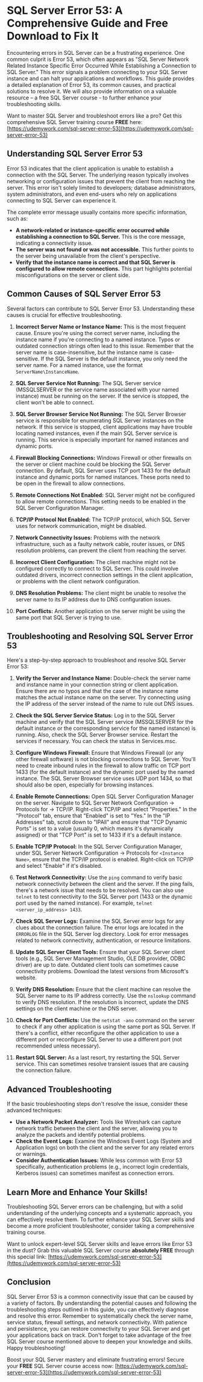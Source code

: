 # SQL Server Error 53: A Comprehensive Guide and Free Download to Fix It

Encountering errors in SQL Server can be a frustrating experience. One common culprit is Error 53, which often appears as "SQL Server Network Related Instance Specific Error Occurred While Establishing a Connection to SQL Server." This error signals a problem connecting to your SQL Server instance and can halt your applications and workflows. This guide provides a detailed explanation of Error 53, its common causes, and practical solutions to resolve it.  We will also provide information on a valuable resource – a free SQL Server course - to further enhance your troubleshooting skills.

Want to master SQL Server and troubleshoot errors like a pro? Get this comprehensive SQL Server training course **FREE** here: [https://udemywork.com/sql-server-error-53](https://udemywork.com/sql-server-error-53)

## Understanding SQL Server Error 53

Error 53 indicates that the client application is unable to establish a connection with the SQL Server. The underlying reason typically involves networking or configuration issues that prevent the client from reaching the server.  This error isn't solely limited to developers; database administrators, system administrators, and even end-users who rely on applications connecting to SQL Server can experience it.

The complete error message usually contains more specific information, such as:

*   **A network-related or instance-specific error occurred while establishing a connection to SQL Server.** This is the core message, indicating a connectivity issue.
*   **The server was not found or was not accessible.** This further points to the server being unavailable from the client's perspective.
*   **Verify that the instance name is correct and that SQL Server is configured to allow remote connections.**  This part highlights potential misconfigurations on the server or client side.

## Common Causes of SQL Server Error 53

Several factors can contribute to SQL Server Error 53. Understanding these causes is crucial for effective troubleshooting.

1.  **Incorrect Server Name or Instance Name:** This is the most frequent cause. Ensure you're using the correct server name, including the instance name if you're connecting to a named instance.  Typos or outdated connection strings often lead to this issue. Remember that the server name is case-insensitive, but the instance name is case-sensitive. If the SQL Server is the default instance, you only need the server name. For a named instance, use the format `ServerName\InstanceName`.

2.  **SQL Server Service Not Running:**  The SQL Server service (MSSQLSERVER or the service name associated with your named instance) must be running on the server. If the service is stopped, the client won't be able to connect.

3.  **SQL Server Browser Service Not Running:**  The SQL Server Browser service is responsible for enumerating SQL Server instances on the network. If this service is stopped, client applications may have trouble locating named instances, even if the main SQL Server service is running. This service is especially important for named instances and dynamic ports.

4.  **Firewall Blocking Connections:** Windows Firewall or other firewalls on the server or client machine could be blocking the SQL Server connection. By default, SQL Server uses TCP port 1433 for the default instance and dynamic ports for named instances. These ports need to be open in the firewall to allow connections.

5.  **Remote Connections Not Enabled:** SQL Server might not be configured to allow remote connections. This setting needs to be enabled in the SQL Server Configuration Manager.

6.  **TCP/IP Protocol Not Enabled:**  The TCP/IP protocol, which SQL Server uses for network communication, might be disabled.

7.  **Network Connectivity Issues:** Problems with the network infrastructure, such as a faulty network cable, router issues, or DNS resolution problems, can prevent the client from reaching the server.

8.  **Incorrect Client Configuration:** The client machine might not be configured correctly to connect to SQL Server. This could involve outdated drivers, incorrect connection settings in the client application, or problems with the client network configuration.

9.  **DNS Resolution Problems:** The client might be unable to resolve the server name to its IP address due to DNS configuration issues.

10. **Port Conflicts:** Another application on the server might be using the same port that SQL Server is trying to use.

## Troubleshooting and Resolving SQL Server Error 53

Here's a step-by-step approach to troubleshoot and resolve SQL Server Error 53:

1.  **Verify the Server and Instance Name:**  Double-check the server name and instance name in your connection string or client application. Ensure there are no typos and that the case of the instance name matches the actual instance name on the server. Try connecting using the IP address of the server instead of the name to rule out DNS issues.

2.  **Check the SQL Server Service Status:**  Log in to the SQL Server machine and verify that the SQL Server service (MSSQLSERVER for the default instance or the corresponding service for the named instance) is running. Also, check the SQL Server Browser service. Restart the services if necessary. You can check the status in Services.msc.

3.  **Configure Windows Firewall:**  Ensure that Windows Firewall (or any other firewall software) is not blocking connections to SQL Server. You'll need to create inbound rules in the firewall to allow traffic on TCP port 1433 (for the default instance) and the dynamic port used by the named instance.  The SQL Server Browser service uses UDP port 1434, so that should also be open, especially for browsing instances.

4.  **Enable Remote Connections:** Open SQL Server Configuration Manager on the server. Navigate to SQL Server Network Configuration -> Protocols for <Instance Name> -> TCP/IP. Right-click TCP/IP and select "Properties." In the "Protocol" tab, ensure that "Enabled" is set to "Yes." In the "IP Addresses" tab, scroll down to "IPAll" and ensure that "TCP Dynamic Ports" is set to a value (usually 0, which means it's dynamically assigned) or that "TCP Port" is set to 1433 if it's a default instance.

5.  **Enable TCP/IP Protocol:**  In the SQL Server Configuration Manager, under SQL Server Network Configuration -> Protocols for `<Instance Name>`, ensure that the TCP/IP protocol is enabled. Right-click on TCP/IP and select "Enable" if it's disabled.

6.  **Test Network Connectivity:**  Use the `ping` command to verify basic network connectivity between the client and the server. If the ping fails, there's a network issue that needs to be resolved.  You can also use `telnet` to test connectivity to the SQL Server port (1433 or the dynamic port used by the named instance). For example, `telnet <server_ip_address> 1433`.

7.  **Check SQL Server Logs:** Examine the SQL Server error logs for any clues about the connection failure. The error logs are located in the `ERRORLOG` file in the SQL Server log directory. Look for error messages related to network connectivity, authentication, or resource limitations.

8.  **Update SQL Server Client Tools:**  Ensure that your SQL Server client tools (e.g., SQL Server Management Studio, OLE DB provider, ODBC driver) are up to date. Outdated client tools can sometimes cause connectivity problems. Download the latest versions from Microsoft's website.

9.  **Verify DNS Resolution:**  Ensure that the client machine can resolve the SQL Server name to its IP address correctly. Use the `nslookup` command to verify DNS resolution. If the resolution is incorrect, update the DNS settings on the client machine or the DNS server.

10. **Check for Port Conflicts:** Use the `netstat -ano` command on the server to check if any other application is using the same port as SQL Server. If there's a conflict, either reconfigure the other application to use a different port or reconfigure SQL Server to use a different port (not recommended unless necessary).

11. **Restart SQL Server:**  As a last resort, try restarting the SQL Server service. This can sometimes resolve transient issues that are causing the connection failure.

## Advanced Troubleshooting

If the basic troubleshooting steps don't resolve the issue, consider these advanced techniques:

*   **Use a Network Packet Analyzer:**  Tools like Wireshark can capture network traffic between the client and the server, allowing you to analyze the packets and identify potential problems.
*   **Check the Event Logs:**  Examine the Windows Event Logs (System and Application logs) on both the client and the server for any related errors or warnings.
*   **Consider Authentication Issues:** While less common with Error 53 specifically, authentication problems (e.g., incorrect login credentials, Kerberos issues) can sometimes manifest as connection errors.

## Learn More and Enhance Your Skills!

Troubleshooting SQL Server errors can be challenging, but with a solid understanding of the underlying concepts and a systematic approach, you can effectively resolve them. To further enhance your SQL Server skills and become a more proficient troubleshooter, consider taking a comprehensive training course.

Want to unlock expert-level SQL Server skills and leave errors like Error 53 in the dust? Grab this valuable SQL Server course **absolutely FREE** through this special link: [https://udemywork.com/sql-server-error-53](https://udemywork.com/sql-server-error-53)

## Conclusion

SQL Server Error 53 is a common connectivity issue that can be caused by a variety of factors. By understanding the potential causes and following the troubleshooting steps outlined in this guide, you can effectively diagnose and resolve this error. Remember to systematically check the server name, service status, firewall settings, and network connectivity. With patience and persistence, you can restore connectivity to your SQL Server and get your applications back on track. Don't forget to take advantage of the free SQL Server course mentioned above to deepen your knowledge and skills. Happy troubleshooting!

Boost your SQL Server mastery and eliminate frustrating errors! Secure your **FREE** SQL Server course access now: [https://udemywork.com/sql-server-error-53](https://udemywork.com/sql-server-error-53)
